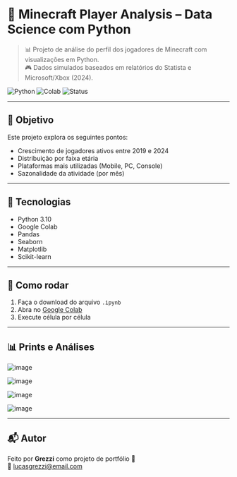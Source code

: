 # 🧱 Minecraft Player Analysis – Data Science com Python

> 📊 Projeto de análise do perfil dos jogadores de Minecraft com visualizações em Python.  
> 🎮 Dados simulados baseados em relatórios do Statista e Microsoft/Xbox (2024).

![Python](https://img.shields.io/badge/Python-3.10-blue?logo=python)
![Colab](https://img.shields.io/badge/Run%20on-Colab-yellow?logo=googlecolab)
![Status](https://img.shields.io/badge/status-concluído-brightgreen)

---

## 📌 Objetivo

Este projeto explora os seguintes pontos:

- Crescimento de jogadores ativos entre 2019 e 2024
- Distribuição por faixa etária
- Plataformas mais utilizadas (Mobile, PC, Console)
- Sazonalidade da atividade (por mês)

---

## 🧰 Tecnologias

- Python 3.10
- Google Colab
- Pandas
- Seaborn
- Matplotlib
- Scikit-learn

---

## 🚀 Como rodar

1. Faça o download do arquivo `.ipynb`
2. Abra no [Google Colab](https://colab.research.google.com)
3. Execute célula por célula

---

## 📊 Prints e Análises

![image](https://github.com/user-attachments/assets/648dade1-07b4-4e9c-86df-ec4f326b6f0d)

![image](https://github.com/user-attachments/assets/7621a196-5136-4b59-9b83-a4729f3a6828)

![image](https://github.com/user-attachments/assets/a3cd4893-1b0f-43b2-ba66-51e6f399f630)

![image](https://github.com/user-attachments/assets/6cd2b086-78f0-4cd1-9e79-d6a330543039)




---

## 📬 Autor

Feito por **Grezzi** como projeto de portfólio 💼  
📧 lucasgrezzi@email.com

